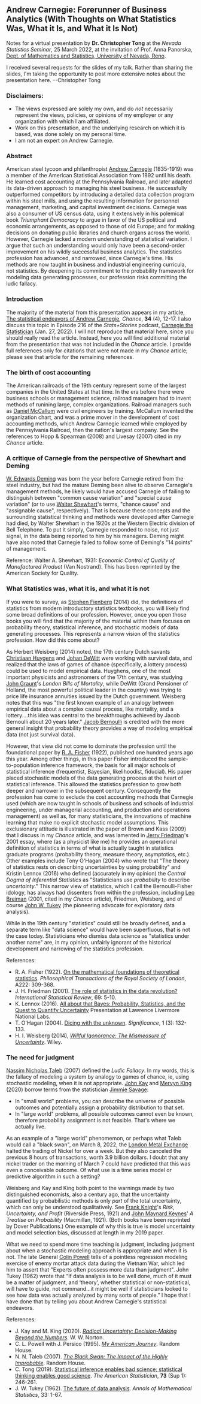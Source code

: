 ## Andrew Carnegie:  Forerunner of Business Analytics (With Thoughts on What Statistics Was, What it Is, and What it Is Not)


Notes for a virtual presentation by **Dr. Christopher Tong** at the *Nevada Statistics Seminar*, 25 March 2022, at the invitation of Prof. Anna Panorska, [Dept. of Mathematics and Statistics, University of Nevada, Reno](https://www.unr.edu/math).

I received several requests for the slides of my talk.  Rather than sharing the slides, I'm taking the opportunity to post more extensive notes about the presentation here.  --Christopher Tong

### Disclaimers:

- The views expressed are solely my own, and do *not* necessarily represent the views, policies, or opinions of my employer or any organization with which I am affiliated.
- Work on this presentation, and the underlying research on which it is based, was done solely on my personal time.
- I am not an expert on Andrew Carnegie.

### Abstract

American steel tycoon and philanthropist [Andrew Carnegie](https://en.wikipedia.org/wiki/Andrew_Carnegie) (1835-1919) was a member of the American Statistical Association from 1892 until his death. He learned cost accounting at the Pennsylvania Railroad, and later adapted its data-driven approach to managing his steel business.  He successfully outperformed competitors by introducing a detailed data collection program within his steel mills, and using the resulting information for personnel management, marketing, and capital investment decisions. Carnegie was also a consumer of US census data, using it extensively in his polemical book *Triumphant Democracy* to argue in favor of the US political and economic arrangements, as opposed to those of old Europe; and for making decisions on donating public libraries and church organs across the world. However, Carnegie lacked a modern understanding of statistical variation. I argue that such an understanding would only have been a second-order improvement on his wildly successful business analytics.  The statistics profession has advanced, and narrowed, since Carnegie's time.  His methods are now taught in business and industrial engineering curricula, not statistics.  By deepening its commitment to the probability framework for modeling data generating processes, our profession risks committing the ludic fallacy.

### Introduction

The majority of the material from this presentation appears in my article, [The statistical endeavors of Andrew Carnegie](https://doi.org/10.1080/09332480.2021.2003633),  *Chance*, **34** (4), 12-17.  I also discuss this topic in Episode 216 of the *Stats+Stories* podcast, [Carnegie the Statistician](https://statsandstories.net/economics1/carnegie-the-statistician) (Jan. 27, 2022).  I will not reproduce that material here, since you should really read the article.  Instead, here you will find additional material from the presentation that was not included in the *Chance* article.  I provide full references only for citations that were not made in my *Chance* article; please see that article for the remaining references.

### The birth of cost accounting

The American railroads of the 19th century represent some of the largest companies in the United States at that time.  In the era before there were business schools or management science, railroad managers had to invent methods of runining large, complex organizations.  Railroad managers such as [Daniel McCallum](https://en.wikipedia.org/wiki/Daniel_McCallum) were civil engineers by training.  McCallum invented the organization chart, and was a prime mover in the development of cost accounting methods, which Andrew Carnegie learned while employed by the Pennsylvania Railroad, then the nation's largest company.  See the references to Hopp & Spearman (2008) and Livesay (2007) cited in my *Chance* article.

### A critique of Carnegie from the perspective of Shewhart and Deming

[W. Edwards Deming](https://en.wikipedia.org/wiki/W._Edwards_Deming) was born the year before Carnegie retired from the steel industry, but had the mature Deming been alive to observe Carnegie's management methods, he likely would have accused Carnegie of failing to distinguish between "common cause variation" and "special cause variation" (or to use [Walter Shewhart](https://en.wikipedia.org/wiki/Walter_A._Shewhart)'s terms, "chance cause" and "assignable cause", respectively).  That is because these concepts and the surrounding statistical thinking and methods were developed after Carnegie had died, by Walter Shewhart in the 1920s at the Western Electric division of Bell Telephone.  To put it simply, Carnegie responded to noise, not just signal, in the data being reported to him by his managers.  Deming might have also noted that Carnegie failed to follow some of Deming's "14 points" of management.

Reference:  Walter A. Shewhart, 1931:  *Economic Control of Quality of Manufactured Product* (Van Nostrand).  This has been reprinted by the American Society for Quality.

### What Statistics was, what it is, and what it is not

If you were to survey, as [Stephen Fienberg](https://en.wikipedia.org/wiki/Stephen_Fienberg) (2014) did, the definitions of statistics from modern introductory statistics textbooks, you will likely find some broad definitions of our profession.  However, once you open those books you will find that the majority of the material within them focuses on probability theory, statistical inference, and stochastic models of data generating processes.  This represents a narrow vision of the statistics profession.  How did this come about?

As Herbert Weisberg (2014) noted, the 17th century Dutch savants [Christiaan Huygens](https://en.wikipedia.org/wiki/Christiaan_Huygens) and [Johan DeWitt](https://en.wikipedia.org/wiki/Johan_de_Witt) were working with survival data, and realized that the laws of games of chance (specifically, a lottery process)  could be used to model empirical data.  Huyghens, one of the most important physicists and astronomers of the 17th century, was studying [John Graunt](https://en.wikipedia.org/wiki/John_Graunt)'s *London Bills of Mortality*, while DeWitt (Grand Pensioner of Holland, the most powerful political leader in the country) was trying to price life insurance annuities issued by the Dutch government.  Weisberg notes that this was "the first known example of an analogy between empirical data about a complex causal process, like mortality, and a lottery....this idea was central to the breakthroughs achieved by Jacob Bernoulli about 20 years later."  [Jacob Bernoulli](https://en.wikipedia.org/wiki/Jacob_Bernoulli) is credited with the more general insight that probability theory provides a way of modeling empirical data (not just survival data).

However, that view did not come to dominate the profession until the foundational paper by [R. A. Fisher](https://en.wikipedia.org/wiki/Ronald_Fisher) (1922), published one hundred years ago this year.  Among other things, in this paper Fisher introduced the sample-to-population inference framework, the basis for all major schools of statistical inference (frequentist, Bayesian, likelihoodist, fiducial).  His paper placed stochastic models of the data generating process at the heart of statistical inference.  This allowed the statistics profession to grow both deeper and narrower in the subsequent century.  Consequently the profession has come to exclude the cost accounting methods that Carnegie used (which are now taught in schools of business and schools of industrial engineering, under managerial accounting, and production and operations management) as well as, for many statisticians, the innovations of machine learning that make no explicit stochastic model assumptions.  This exclusionary attitude is illustrated in the paper of Brown and Kass (2009) that I discuss in my *Chance* article, and was lamented in [Jerry Friedman](https://en.wikipedia.org/wiki/Jerome_H._Friedman)'s 2001 essay, where (as a physicist like me) he provides an operational definition of statistics in terms of what is actually taught in statistics graduate programs (probability theory, measure theory, asymptotics, etc.).  Other examples include Tony O'Hagan (2004) who wrote that "The theory of statistics rests on describing uncertainties by using probability" and Kristin Lennox (2016) who defined (accurately in my opinion)  the *Central Dogma of Inferential Statistics* as "Statisticians use *probability* to describe *uncertainty*."  This narrow view of statistics, which I call the Bernoulli-Fisher idology, has always had dissenters from within the profession, including [Leo Breiman](https://en.wikipedia.org/wiki/Leo_Breiman) (2001, cited in my *Chance* article), Friedman, Weisberg, and of course [John W. Tukey](https://en.wikipedia.org/wiki/John_Tukey) (the pioneering advocate for exploratory data analysis).

While in the 19th century "statistics" could still be broadly defined, and a separate term like "data science" would have been superfluous, that is not the case today.  Statisticians who dismiss data science as "statistics under another name" are, in my opinion, unfairly ignorant of the historical development and narrowing of the statistics profession.

References:

- R. A. Fisher (1922).  [On the mathematical foundations of theoretical statistics](https://doi.org/10.1098/rsta.1922.0009).  *Philosophical Transactions of the Royal Society of London*, A222:  309-368.
- J. H. Friedman (2001).  [The role of statistics in the data revolution?](https://doi.org/10.1111/j.1751-5823.2001.tb00474.x)  *International Statistical Review*, 69:  5-10.
- K. Lennox (2016).  [All about that Bayes:  Probability, Statistics, and the Quest to Quantify Uncertainty](https://www.youtube.com/watch?v=eDMGDhyDxuY)  Presentation at Lawrence Livermore National Labs.  
- T. O'Hagan (2004).  [Dicing with the unknown](https://doi.org/10.1111/j.1740-9713.2004.00050.x).  *Significance*, 1 (3):  132-133.
- H. I. Weisberg (2014), [*Willful Igonorance:  The Mismeasure of Uncertainty*](http://doi.org/10.1002/9781118839539).  Wiley.

### The need for judgment

[Nassim Nicholas Taleb](https://en.wikipedia.org/wiki/Nassim_Nicholas_Taleb) (2007) defined the *Ludic Fallacy*.  In my words, this is the fallacy of modeling a system by analogy to games of chance, ie, using stochastic modeling, when it is not appropriate.  [John Kay](https://en.wikipedia.org/wiki/John_Kay_(economist)) and [Mervyn King](https://en.wikipedia.org/wiki/Mervyn_King,_Baron_King_of_Lothbury) (2020) borrow terms from the statistician [Jimmie Savage](https://en.wikipedia.org/wiki/Leonard_Jimmie_Savage):
- In "small world" problems, you can describe the universe of possible outcomes and potentially assign a probability distribution to that set.
- In "large world" problems, all possible outcomes cannot even be known, therefore probability assignment is not feasible.  That's where we actually live.

As an example of a "large world" phenomemon, or perhaps what Taleb would call a "black swan", on March 8, 2022, the [London Metal Exchange](https://en.wikipedia.org/wiki/London_Metal_Exchange) halted the trading of Nickel for over a week.  But they also canceled the previous 8 hours of transactions, worth 3.9 billion dollars.  I doubt that any nickel trader on the morning of March 7 could have predicted that this was even a conceivable outcome.  Of what use is a time series model or predictive algorithm in such a setting?

Weisberg and Kay and King both point to the warnings made by two distinguished economists, also a century ago, that the uncertainty quantified by probabilistic methods is only *part* of the total uncertainty, which can only be understood qualitatively.  See [Frank Knight](https://en.wikipedia.org/wiki/Frank_Knight)'s *Risk, Uncertainty, and Profit* (Riverside Press, 1921) and [John Maynard Keynes](https://en.wikipedia.org/wiki/John_Maynard_Keynes)' *A Treatise on Probability* (Macmillan, 1921).  (Both books have been reprinted by Dover Publications.)  One example of why this is true is model uncertainty and model selection bias, discussed at length in my 2019 paper.

What we need to spend more time teaching is judgment, including judgment about when a stochastic modeling approach is appropriate and when it is not.  The late General [Colin Powell](https://en.wikipedia.org/wiki/Colin_Powell) tells of a pointless regression modeling exercise of enemy mortar attack data during the Vietnam War, which led him to assert that "Experts often possess more data than judgment".  John Tukey (1962) wrote that “If data analysis is to be well done, much of it must be a matter of judgment, and ‘theory’, whether statistical or non-statistical, will have to guide, not command...it might be well if statisticians looked to see how data was actually analyzed by many sorts of people.”  I hope that I have done that by telling you about Andrew Carnegie's statistical endeavors.

References:
- J. Kay and M. King (2020).  [*Radical Uncertainty:  Decision-Making Beyond the Numbers*](https://wwnorton.com/books/9780393541984/about-the-book/description).  W. W. Norton.
- C. L. Powell with J. Persico (1995).  [*My American Journey*](https://www.penguinrandomhouse.com/books/133242/my-american-journey-by-colin-powell-with-joseph-e-persico/).  Random House.
- N. N. Taleb (2007).  [*The Black Swan:  The Impact of the Highly Improbable*](https://www.penguinrandomhouse.com/books/176226/the-black-swan-second-edition-by-nassim-nicholas-taleb/).  Random House.
- C. Tong (2019).  [Statistical inference enables bad science; statistical thinking enables good science](https://doi.org/10.1080/00031305.2018.1518264).  *The American Statistician*, **73** (Sup 1): 246-261.  
- J. W. Tukey (1962).  [The future of data analysis](https://doi.org/10.1214/aoms/1177704711).  *Annals of Mathematical Statistics*, 33:  1-67.

